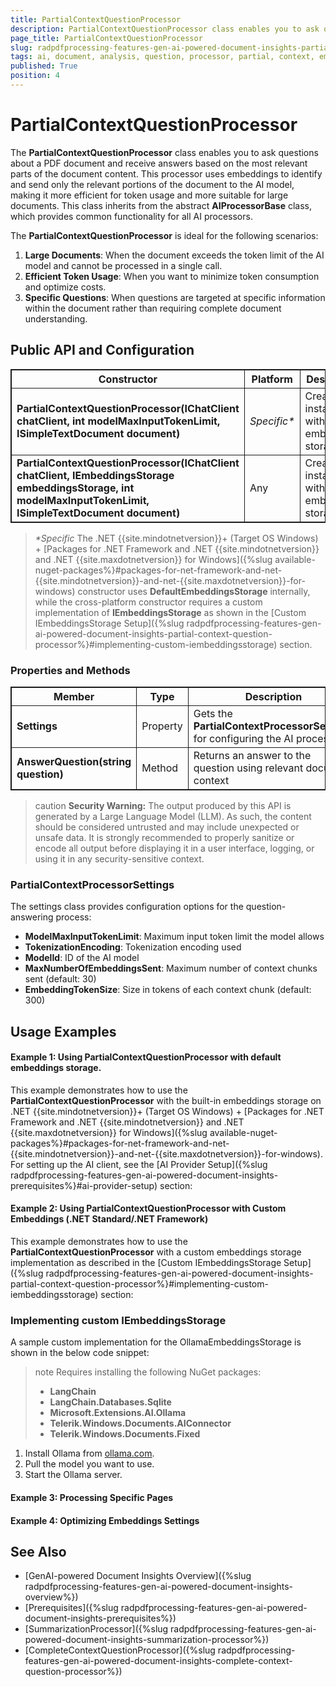 ```yaml
---
title: PartialContextQuestionProcessor
description: PartialContextQuestionProcessor class enables you to ask questions about a PDF document and receive answers based on the most relevant parts of the document content.
page_title: PartialContextQuestionProcessor
slug: radpdfprocessing-features-gen-ai-powered-document-insights-partial-context-question-processor
tags: ai, document, analysis, question, processor, partial, context, embeddings
published: True
position: 4
---
```

<style>
table, th, td {
    border: 1px solid;
}
table th:first-of-type {
    width: 65%;
}
table th:nth-of-type(2) {
    width: 10%;
}
table th:nth-of-type(3) {
    width: 25%;
}
</style>

# PartialContextQuestionProcessor

The **PartialContextQuestionProcessor** class enables you to ask questions about a PDF document and receive answers based on the most relevant parts of the document content. This processor uses embeddings to identify and send only the relevant portions of the document to the AI model, making it more efficient for token usage and more suitable for large documents. This class inherits from the abstract **AIProcessorBase** class, which provides common functionality for all AI processors.

The **PartialContextQuestionProcessor** is ideal for the following scenarios:

1. **Large Documents**: When the document exceeds the token limit of the AI model and cannot be processed in a single call.
2. **Efficient Token Usage**: When you want to minimize token consumption and optimize costs.
3. **Specific Questions**: When questions are targeted at specific information within the document rather than requiring complete document understanding.

## Public API and Configuration

|Constructor|Platform|Description|
|---|---|---|
|**PartialContextQuestionProcessor(IChatClient chatClient, int modelMaxInputTokenLimit, ISimpleTextDocument document)**|_Specific*_ |Creates an instance with built-in embeddings storage|
|**PartialContextQuestionProcessor(IChatClient chatClient, IEmbeddingsStorage embeddingsStorage, int modelMaxInputTokenLimit, ISimpleTextDocument document)**|Any|Creates an instance with custom embeddings storage|

> _*Specific_ The .NET {{site.mindotnetversion}}+ (Target OS Windows) + [Packages for .NET Framework and .NET {{site.mindotnetversion}} and .NET {{site.maxdotnetversion}} for Windows]({%slug available-nuget-packages%}#packages-for-net-framework-and-net-{{site.mindotnetversion}}-and-net-{{site.maxdotnetversion}}-for-windows) constructor uses **DefaultEmbeddingsStorage** internally, while the cross-platform constructor requires a custom implementation of **IEmbeddingsStorage** as shown in the [Custom IEmbeddingsStorage Setup]({%slug radpdfprocessing-features-gen-ai-powered-document-insights-partial-context-question-processor%}#implementing-custom-iembeddingsstorage) section.

### Properties and Methods

|Member|Type|Description|
|---|---|---|
|**Settings**|Property|Gets the **PartialContextProcessorSettings** for configuring the AI process|
|**AnswerQuestion(string question)**|Method|Returns an answer to the question using relevant document context|

>caution **Security Warning:** The output produced by this API is generated by a Large Language Model (LLM). As such, the content should be considered untrusted and may include unexpected or unsafe data. It is strongly recommended to properly sanitize or encode all output before displaying it in a user interface, logging, or using it in any security-sensitive context.

### PartialContextProcessorSettings

The settings class provides configuration options for the question-answering process:

* **ModelMaxInputTokenLimit**: Maximum input token limit the model allows
* **TokenizationEncoding**: Tokenization encoding used
* **ModelId**: ID of the AI model
* **MaxNumberOfEmbeddingsSent**: Maximum number of context chunks sent (default: 30)
* **EmbeddingTokenSize**: Size in tokens of each context chunk (default: 300)

## Usage Examples

#### Example 1: Using PartialContextQuestionProcessor with default embeddings storage.

This example demonstrates how to use the **PartialContextQuestionProcessor** with the built-in embeddings storage on .NET {{site.mindotnetversion}}+ (Target OS Windows) + [Packages for .NET Framework and .NET {{site.mindotnetversion}} and .NET {{site.maxdotnetversion}} for Windows]({%slug available-nuget-packages%}#packages-for-net-framework-and-net-{{site.mindotnetversion}}-and-net-{{site.maxdotnetversion}}-for-windows). For setting up the AI client, see the [AI Provider Setup]({%slug radpdfprocessing-features-gen-ai-powered-document-insights-prerequisites%}#ai-provider-setup) section:

<snippet id='libraries-pdf-features-gen-ai-ask-questions-using-partial-context'/>

#### Example 2: Using PartialContextQuestionProcessor with Custom Embeddings (.NET Standard/.NET Framework)

This example demonstrates how to use the **PartialContextQuestionProcessor** with a custom embeddings storage implementation as described in the [Custom IEmbeddingsStorage Setup]({%slug radpdfprocessing-features-gen-ai-powered-document-insights-partial-context-question-processor%}#implementing-custom-iembeddingsstorage) section:

<snippet id='libraries-pdf-features-gen-ai-ask-questions-using-partial-context-iembeddingsstorage'/>

### Implementing custom IEmbeddingsStorage

A sample custom implementation for the OllamaEmbeddingsStorage is shown in the below code snippet:

>note Requires installing the following NuGet packages:
> * **LangChain**
> * **LangChain.Databases.Sqlite**
> * **Microsoft.Extensions.AI.Ollama**
> * **Telerik.Windows.Documents.AIConnector**
> * **Telerik.Windows.Documents.Fixed**  

1. Install Ollama from [ollama.com](https://ollama.com/).
2. Pull the model you want to use.
3. Start the Ollama server.

<snippet id='libraries-pdf-features-gen-ai-ask-questions-using-partial-context-ollama-embeddings-storage'/>

#### Example 3: Processing Specific Pages

<snippet id='libraries-pdf-features-gen-ai-summarize-process-specific-pages'/>

#### Example 4: Optimizing Embeddings Settings

<snippet id='libraries-pdf-features-gen-ai-summarize-optimize-embeddings-storage'/>

## See Also

* [GenAI-powered Document Insights Overview]({%slug radpdfprocessing-features-gen-ai-powered-document-insights-overview%})
* [Prerequisites]({%slug radpdfprocessing-features-gen-ai-powered-document-insights-prerequisites%})
* [SummarizationProcessor]({%slug radpdfprocessing-features-gen-ai-powered-document-insights-summarization-processor%})
* [CompleteContextQuestionProcessor]({%slug radpdfprocessing-features-gen-ai-powered-document-insights-complete-context-question-processor%})

